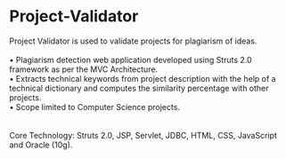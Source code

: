 # Project-Validator
Project Validator is used to validate projects for plagiarism of ideas.
<br/>
<br/>
•	Plagiarism detection web application developed using Struts 2.0 framework as per the MVC Architecture.<br/> 
•	Extracts technical keywords from project description with the help of a technical dictionary and computes the similarity percentage with other projects.<br/>
•	Scope limited to Computer Science projects.<br/>
<br/>
<br/>
Core Technology: Struts 2.0, JSP, Servlet, JDBC, HTML, CSS, JavaScript and Oracle (10g).
<br/>
<br/>

